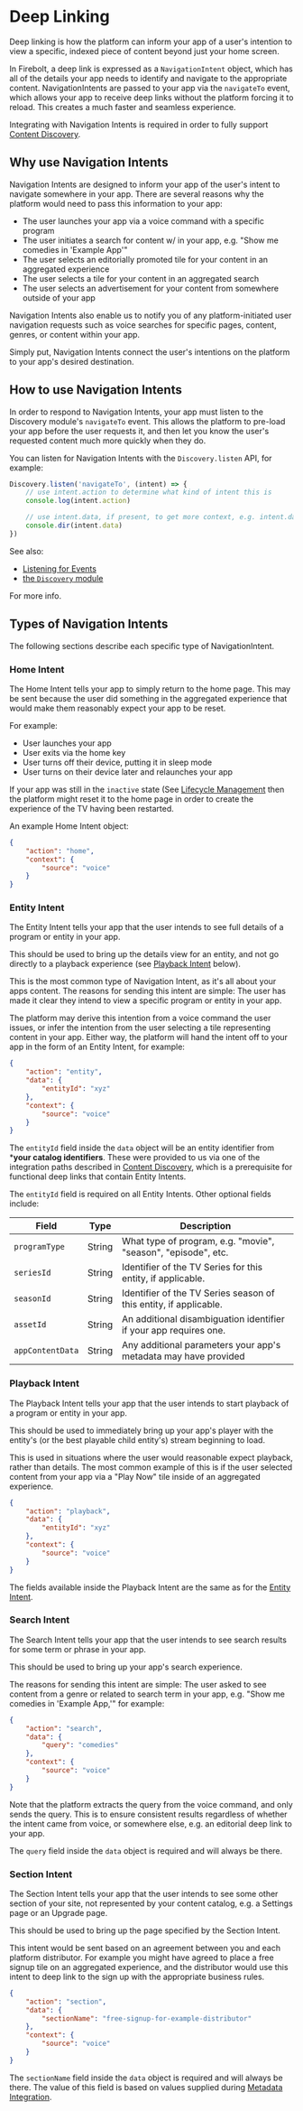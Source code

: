 # Deep Linking

Deep linking is how the platform can inform your app of a user's intention to view a specific, indexed piece of content beyond just your home screen.

In Firebolt, a deep link is expressed as a `NavigationIntent` object, which has all of the details your app needs to identify and navigate to the appropriate content. NavigationIntents are passed to your app via the `navigateTo` event, which allows your app to receive deep links without the platform forcing it to reload. This creates a much faster and seamless experience.

Integrating with Navigation Intents is required in order to fully support [Content Discovery](./content-discovery.md).

## Why use Navigation Intents

Navigation Intents are designed to inform your app of the user's intent to navigate somewhere in your app. There are several reasons why the platform would need to pass this information to your app:

- The user launches your app via a voice command with a specific program
- The user initiates a search for content w/ in your app, e.g. "Show me comedies in 'Example App'"
- The user selects an editorially promoted tile for your content in an aggregated experience
- The user selects a tile for your content in an aggregated search
- The user selects an advertisement for your content from somewhere outside of your app

Navigation Intents also enable us to notify you of any platform-initiated user navigation requests such as voice searches for specific pages, content, genres, or content within your app. 

Simply put, Navigation Intents connect the user's intentions on the platform to your app's desired destination.

## How to use Navigation Intents
In order to respond to Navigation Intents, your app must listen to the Discovery module's `navigateTo` event. This allows the platform to pre-load your app before the user requests it, and then let you know the user's requested content much more quickly when they do. 

You can listen for Navigation Intents with the `Discovery.listen` API, for example:

```javascript
Discovery.listen('navigateTo', (intent) => {
    // use intent.action to determine what kind of intent this is
    console.log(intent.action)

    // use intent.data, if present, to get more context, e.g. intent.data.entityId if applicable
    console.dir(intent.data)
})
```

See also:

 - [Listening for Events](./listening-for-events.md)
 - [the `Discovery` module](/api/discovery/)
 
For more info.

## Types of Navigation Intents
The following sections describe each specific type of NavigationIntent.

### Home Intent

The Home Intent tells your app to simply return to the home page. This may be sent because the user did something in the aggregated experience that would make them reasonably expect your app to be reset.

For example:

- User launches your app
- User exits via the home key
- User turns off their device, putting it in sleep mode
- User turns on their device later and relaunches your app

If your app was still in the `inactive` state (See [Lifecycle Management](./lifecycle-management.md) then the platform might reset it to the home page in order to create the experience of the TV having been restarted.

An example Home Intent object:
```json
{
    "action": "home",
    "context": {
        "source": "voice"
    }
}
```

### Entity Intent

The Entity Intent tells your app that the user intends to see full details of a program or entity in your app.

This should be used to bring up the details view for an entity, and not go directly to a playback experience (see [Playback Intent](#playback-intent) below).

This is the most common type of Navigation Intent, as it's all about your apps content. The reasons for sending this intent are simple: The user has made it clear they intend to view a specific program or entity in your app.

The platform may derive this intention from a voice command the user issues, or infer the intention from the user selecting a tile representing content in your app. Either way, the platform will hand the intent off to your app in the form of an Entity Intent, for example:

```json
{
    "action": "entity",
    "data": {
        "entityId": "xyz"
    },
    "context": {
        "source": "voice"
    }
}
```

The `entityId` field inside the `data` object will be an entity identifier from ***your catalog identifiers**. These were provided to us via one of the integration paths described in [Content Discovery](./content-discovery.md), which is a prerequisite for functional deep links that contain Entity Intents.

The `entityId` field is required on all Entity Intents. Other optional fields include:

| Field | Type | Description |
| ----- | ---- | ----------- |
| `programType` | String | What type of program, e.g. "movie", "season", "episode", etc. |
| `seriesId` | String | Identifier of the TV Series for this entity, if applicable. |
| `seasonId` | String | Identifier of the TV Series season of this entity, if applicable. |
| `assetId` | String | An additional disambiguation identifier if your app requires one. |
| `appContentData` | String | Any additional parameters your app's metadata may have provided |

### Playback Intent

The Playback Intent tells your app that the user intends to start playback of a program or entity in your app.

This should be used to immediately bring up your app's player with the entity's (or the best playable child entity's) stream beginning to load.

This is used in situations where the user would reasonable expect playback, rather than details. The most common example of this is if the user selected content from your app via a "Play Now" tile inside of an aggregated experience.


```json
{
    "action": "playback",
    "data": {
        "entityId": "xyz"
    },
    "context": {
        "source": "voice"
    }
}
```

The fields available inside the Playback Intent are the same as for the [Entity Intent](#entity-intent).

### Search Intent

The Search Intent tells your app that the user intends to see search results for some term or phrase in your app.

This should be used to bring up your app's search experience.

The reasons for sending this intent are simple: The user asked to see content from a genre or related to search term in your app, e.g. "Show me comedies in 'Example App,'" for example:

```json
{
    "action": "search",
    "data": {
        "query": "comedies"
    },
    "context": {
        "source": "voice"
    }
}
```

Note that the platform extracts the query from the voice command, and only sends the query. This is to ensure consistent results regardless of whether the intent came from voice, or somewhere else, e.g. an editorial deep link to your app.

The `query` field inside the `data` object is required and will always be there.

### Section Intent

The Section Intent tells your app that the user intends to see some other section of your site, not represented by your content catalog, e.g. a Settings page or an Upgrade page.

This should be used to bring up the page specified by the Section Intent.

This intent would be sent based on an agreement between you and each platform distributor. For example you might have agreed to place a free signup tile on an aggregated experience, and the distributor would use this intent to deep link to the sign up with the appropriate business rules.

```json
{
    "action": "section",
    "data": {
        "sectionName": "free-signup-for-example-distributor"
    },
    "context": {
        "source": "voice"
    }
}
```

The `sectionName` field inside the `data` object is required and will always be there. The value of this field is based on values supplied during [Metadata Integration](./metadata-integration.md).
